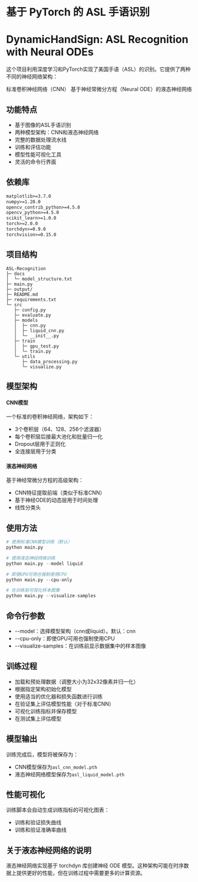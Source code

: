 # 基于 PyTorch 的 ASL 手语识别
# DynamicHandSign: ASL Recognition with Neural ODEs

这个项目利用深度学习和PyTorch实现了美国手语（ASL）的识别。它提供了两种不同的神经网络架构：

标准卷积神经网络（CNN）
基于神经常微分方程（Neural ODE）的液态神经网络

## 功能特点
- 基于图像的ASL手语识别
- 两种模型架构：CNN和液态神经网络
- 完整的数据处理流水线
- 训练和评估功能
- 模型性能可视化工具
- 灵活的命令行界面


## 依赖库
```txt
matplotlib>=3.7.0
numpy>=1.20.0
opencv_contrib_python>=4.5.0
opencv_python>=4.5.0
scikit_learn>=1.0.0
torch>=2.0.0
torchdyn>=0.9.0
torchvision>=0.15.0
```
## 项目结构
```
ASL-Recognition
├─ docs
│  └─ model_structure.txt
├─ main.py
├─ output/
├─ README.md
├─ requirements.txt
└─ src
   ├─ config.py
   ├─ evaluate.py
   ├─ models
   │  ├─ cnn.py
   │  ├─ liquid_cnn.py
   │  └─ __init__.py
   ├─ train
   │  ├─ gpu_test.py
   │  └─ train.py
   └─ utils
      ├─ data_processing.py
      └─ visualize.py
```
## 模型架构

#### CNN模型
一个标准的卷积神经网络，架构如下：

- 3个卷积层（64、128、256个滤波器）
- 每个卷积层后接最大池化和批量归一化
- Dropout层用于正则化
- 全连接层用于分类

#### 液态神经网络
基于神经常微分方程的高级架构：

- CNN特征提取前端（类似于标准CNN）
- 基于神经ODE的动态层用于时间处理
- 线性分类头


## 使用方法
```Python
# 使用标准CNN模型训练（默认）
python main.py

# 使用液态神经网络训练
python main.py --model liquid

# 即使GPU可用也强制使用CPU
python main.py --cpu-only

# 在训练前可视化样本图像
python main.py --visualize-samples
```

## 命令行参数
- --model：选择模型架构（cnn或liquid）。默认：cnn
- --cpu-only：即使GPU可用也强制使用CPU
- --visualize-samples：在训练前显示数据集中的样本图像

## 训练过程
- 加载和预处理数据（调整大小为32x32像素并归一化）
- 根据指定架构初始化模型
- 使用适当的优化器和损失函数进行训练
- 在验证集上评估模型性能（对于标准CNN）
- 可视化训练指标并保存模型
- 在测试集上评估模型
## 模型输出
训练完成后，模型将被保存为：

- CNN模型保存为`asl_cnn_model.pth`
- 液态神经网络模型保存为`asl_liquid_model.pth`
## 性能可视化
训练脚本会自动生成训练指标的可视化图表：

- 训练和验证损失曲线
- 训练和验证准确率曲线

## 关于液态神经网络的说明
液态神经网络实现基于 torchdyn 库创建神经 ODE 模型。这种架构可能在时序数据上提供更好的性能，但在训练过程中需要更多的计算资源。

